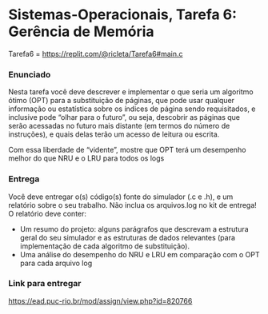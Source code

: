 # Sistemas-Operacionais, Tarefa 6: Gerência de Memória 

Tarefa6 = https://replit.com/@ricleta/Tarefa6#main.c

### Enunciado
Nesta tarefa você deve descrever e implementar o que seria um algoritmo ótimo (OPT) para a substituição de páginas, que pode usar qualquer informação ou estatística sobre os índices de página sendo  requisitados, e inclusive pode “olhar para o futuro”, ou seja, descobrir as páginas que serão acessadas no futuro mais distante (em termos do número de instruções), e quais delas terão um acesso de leitura ou escrita.

Com essa liberdade de “vidente”, mostre que OPT terá um desempenho melhor do que NRU e o LRU para todos os logs

### Entrega
Você deve entregar o(s) código(s) fonte do simulador (.c e .h), e um relatório sobre o seu trabalho.
Não inclua os arquivos.log no kit de entrega!
O relatório deve conter:
- Um resumo do projeto: alguns parágrafos que descrevam a estrutura geral do seu 
simulador e as estruturas de dados relevantes (para implementação de cada algoritmo de 
substituição).
- Uma análise do desempenho do NRU e LRU em comparação com o OPT para cada arquivo log

### Link para entregar
https://ead.puc-rio.br/mod/assign/view.php?id=820766
